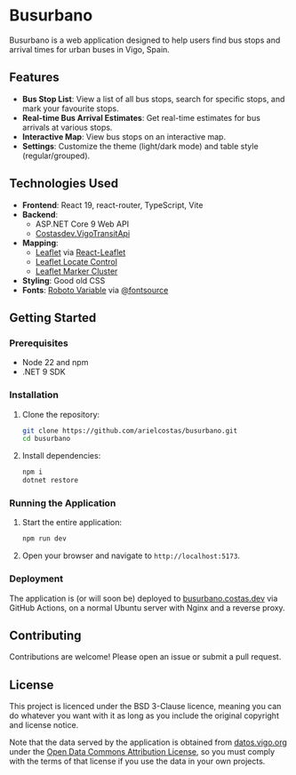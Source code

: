 # Busurbano

Busurbano is a web application designed to help users find bus stops and arrival times for urban buses in Vigo, Spain.

## Features

- **Bus Stop List**: View a list of all bus stops, search for specific stops, and mark your favourite stops.
- **Real-time Bus Arrival Estimates**: Get real-time estimates for bus arrivals at various stops.
- **Interactive Map**: View bus stops on an interactive map.
- **Settings**: Customize the theme (light/dark mode) and table style (regular/grouped).

## Technologies Used

- **Frontend**: React 19, react-router, TypeScript, Vite
- **Backend**:
  - ASP.NET Core 9 Web API
  - [Costasdev.VigoTransitApi](https://github.com/arielcostas/VigoTransitApi)
- **Mapping**:
  - [Leaflet](https://leafletjs.com/) via [React-Leaflet](https://react-leaflet.js.org/)
  - [Leaflet Locate Control](https://github.com/domoritz/leaflet-locatecontrol)
  - [Leaflet Marker Cluster](https://github.com/Leaflet/Leaflet.markercluster)
- **Styling**: Good old CSS
- **Fonts**: [Roboto Variable](https://fonts.google.com/specimen/Roboto) via [@fontsource](https://fontsource.org/fonts/outfit)

## Getting Started

### Prerequisites

- Node 22 and npm
- .NET 9 SDK

### Installation

1. Clone the repository:

   ```sh
   git clone https://github.com/arielcostas/busurbano.git
   cd busurbano
   ```

2. Install dependencies:

   ```sh
   npm i
   dotnet restore
   ```

### Running the Application

1. Start the entire application:

    ```sh
    npm run dev
    ```

2. Open your browser and navigate to `http://localhost:5173`.

### Deployment

The application is (or will soon be) deployed to [busurbano.costas.dev](https://busurbano.costas.dev) via GitHub Actions, on a normal Ubuntu server with Nginx and a reverse proxy.

## Contributing

Contributions are welcome! Please open an issue or submit a pull request.

## License

This project is licenced under the BSD 3-Clause licence, meaning you can do whatever you want with it as long as you include the original copyright and license notice.

Note that the data served by the application is obtained from [datos.vigo.org](https://datos.vigo.org) under the [Open Data Commons Attribution License](https://opendefinition.org/licenses/odc-by/), so you must comply with the terms of that license if you use the data in your own projects.
